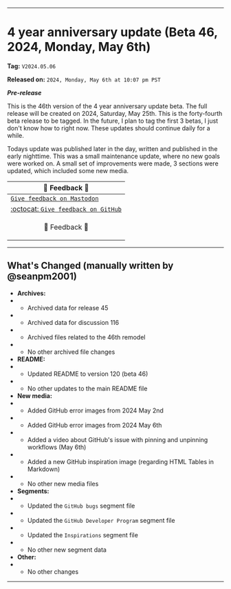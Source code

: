 
***

# 4 year anniversary update (Beta 46, 2024, Monday, May 6th)

**Tag:** `V2024.05.06`

**Released on:** `2024, Monday, May 6th at 10:07 pm PST`

***Pre-release***

This is the 46th version of the 4 year anniversary update beta. The full release will be created on 2024, Saturday, May 25th. This is the forty-fourth beta release to be tagged. In the future, I plan to tag the first 3 betas, I just don't know how to right now. These updates should continue daily for a while.

Todays update was published later in the day, written and published in the early nighttime. This was a small maintenance update, where no new goals were worked on. A small set of improvements were made, 3 sections were updated, which included some new media.

| 📣️ Feedback 💬️ |
|---|
| [`Give feedback on Mastodon`](https://techhub.social/deck/@seanpm2001/112237731368032617) |
| [:octocat: `Give feedback on GitHub`](https://github.com/seanpm2001/seanpm2001/discussions/117/) |
| <p align="center">💬️ Feedback 📣️</p> |

---

## What's Changed (manually written by @seanpm2001)

- **Archives:**
- - Archived data for release 45
- - Archived data for discussion 116
- - Archived files related to the 46th remodel <!-- This number should be 1 higher than the release data 2 lines above, and should match the README beta version) !-->
- - No other archived file changes
- **README:**
- - Updated README to version 120 (beta 46)
- - No other updates to the main README file
- **New media:**
- - Added GitHub error images from 2024 May 2nd
- - Added GitHub error images from 2024 May 6th
- - Added a video about GitHub's issue with pinning and unpinning workflows (May 6th)
- - Added a new GitHub inspiration image (regarding HTML Tables in Markdown)
- - No other new media files
- **Segments:**
- - Updated the `GitHub bugs` segment file
- - Updated the `GitHub Developer Program` segment file
- - Updated the `Inspirations` segment file
- - No other new segment data
- **Other:**
- - No other changes

***
